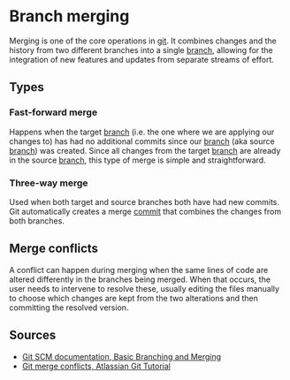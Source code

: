 # Branch merging

Merging is one of the core operations in [git](Software%20Engineering/Version%20Control%20Systems/git.md). It combines changes and the history from two different branches into a single [branch](Software%20Engineering/Version%20Control%20Systems/branch.md), allowing for the integration of new features and updates from separate streams of effort.

## Types

### Fast-forward merge

Happens when the target [branch](Software%20Engineering/Version%20Control%20Systems/branch.md) (i.e. the one where we are applying our changes to) has had no additional commits since our [branch](Software%20Engineering/Version%20Control%20Systems/branch.md) (aka source [branch](Software%20Engineering/Version%20Control%20Systems/branch.md)) was created. Since all changes from the target [branch](Software%20Engineering/Version%20Control%20Systems/branch.md) are already in the source [branch](Software%20Engineering/Version%20Control%20Systems/branch.md), this type of merge is simple and straightforward.

### Three-way merge

Used when both target and source branches both have had new commits. Git automatically creates a merge [commit](Software%20Engineering/Version%20Control%20Systems/commit.md) that combines the changes from both branches.

## Merge conflicts

A conflict can happen during merging when the same lines of code are altered differently in the branches being merged. When that occurs, the user needs to intervene to resolve these, usually editing the files manually to choose which changes are kept from the two alterations and then committing the resolved version.

## Sources

- [Git SCM documentation, Basic Branching and Merging](https://git-scm.com/book/en/v2/Git-Branching-Basic-Branching-and-Merging)
- [Git merge conflicts, Atlassian Git Tutorial](https://www.atlassian.com/git/tutorials/using-branches/merge-conflicts)
